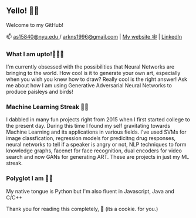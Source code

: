 ## Yello! 🙋🏻

Welcome to my GitHub!

📫 [as15840@nyu.edu ](as15840@nyu.edu) / [arkns1996@gmail.com](arkns1996@gmail.com) | [My website 🕸️](https://ansidd.github.io) | [LinkedIn](https://www.linkedin.com/in/arjunns)

### What I am upto!👨🏻‍🔧   
I'm currently obsessed with the possibilities that Neural Networks are bringing to the world. How cool is it to generate your own art, especially when you wish you knew how to draw? Really cool is the right answer! Ask me about how I am using Generative Adversarial Neural Networks to produce paisleys and birds!


### Machine Learning Streak 🏋🏻
I dabbled in many fun projects right from 2015 when I first started college to the present day. During this time I found my self gravitating towards Machine Learning and its applications in various fields. I've used SVMs for image classfication, regression models for predicitng drug responses, neural networks to tell if a speaker is angry or not, NLP techniques to form knowledge graphs, facenet for face recognition, dual encoders for video search and now GANs for generating ART. These are projects in just my ML streak. 

### Polyglot I am 💪🏽
My native tongue is Python but I'm also fluent in Javascript, Java and C/C++

Thank you for reading this completely, 🍪 (its a cookie. for you.)

  
 

<!--
**ansidd/ansidd** is a ✨ _special_ ✨ repository because its `README.md` (this file) appears on your GitHub profile.

Here are some ideas to get you started:

- 🔭 I’m currently working on ...
- 🌱 I’m currently learning ...
- 👯 I’m looking to collaborate on ...
- 🤔 I’m looking for help with ...
- 💬 Ask me about ...
- 📫 How to reach me: ...
- 😄 Pronouns: ...
- ⚡ Fun fact: ...
-->
